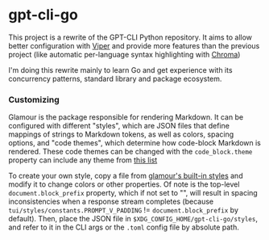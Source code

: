 # gpt-cli-go

This project is a rewrite of the GPT-CLI Python repository. It aims to allow better configuration with [Viper](https://github.com/spf13/viper) and provide more features than the previous project (like automatic per-language syntax highlighting with [Chroma](https://github.com/alecthomas/chroma#identifying-the-language))

I'm doing this rewrite mainly to learn Go and get experience with its concurrency patterns, standard library and package ecosystem.


###  Customizing

Glamour is the package responsible for rendering Markdown. It can be configured with different "styles", which are JSON files that define mappings of strings to Markdown tokens, as well as colors, spacing options, and "code themes", which determine how code-block Markdown is rendered. These code themes can be changed with the `code_block.theme` property can include any theme from [this list](https://github.com/alecthomas/chroma/tree/master/styles)

To create your own style, copy a file from [glamour's built-in styles](https://github.com/charmbracelet/glamour/tree/master/styles) and modify it to change colors or other properties. Of note is the top-level `document.block_prefix` property, which if not set to "", will result in spacing inconsistencies when a response stream completes (because `tui/styles/constants.PROMPT_V_PADDING` != `document.block_prefix` by default). Then, place the JSON file in `$XDG_CONFIG_HOME/gpt-cli-go/styles`, and refer to it in the CLI args or the `.toml` config file by absolute path.
